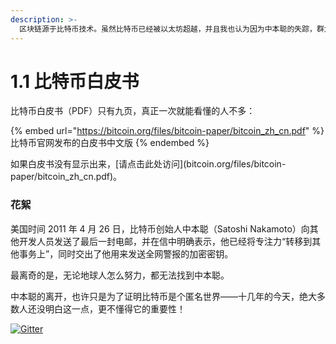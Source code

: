 ```yaml
---
description: >-
  区块链源于比特币技术。虽然比特币已经被以太坊超越，并且我也认为因为中本聪的失踪，群龙无首，导致比特币无法继续更新换代，已经走到了尽头。但《比特币白皮书》仍然是值得我们仔细研读的文献！
---
```


# 1.1 比特币白皮书

比特币白皮书（PDF）只有九页，真正一次就能看懂的人不多：

{% embed url="https://bitcoin.org/files/bitcoin-paper/bitcoin_zh_cn.pdf" %}
比特币官网发布的白皮书中文版
{% endembed %}

如果白皮书没有显示出来，\[请点击此处访问]\(bitcoin.org/files/bitcoin-paper/bitcoin\_zh\_cn.pdf)。

### 花絮

美国时间 2011 年 4 月 26 日，比特币创始人中本聪（Satoshi Nakamoto）向其他开发人员发送了最后一封电邮，并在信中明确表示，他已经将专注力“转移到其他事务上”，同时交出了他用来发送全网警报的加密密钥。

最离奇的是，无论地球人怎么努力，都无法找到中本聪。

中本聪的离开，也许只是为了证明比特币是个匿名世界——十几年的今天，绝大多数人还没明白这一点，更不懂得它的重要性！

[![Gitter](https://badges.gitter.im/naturaldao/%E5%8C%BA%E5%9D%97%E9%93%BE%E6%A6%82%E8%AE%BA.svg)](https://gitter.im/naturaldao/%E5%8C%BA%E5%9D%97%E9%93%BE%E6%A6%82%E8%AE%BA)
